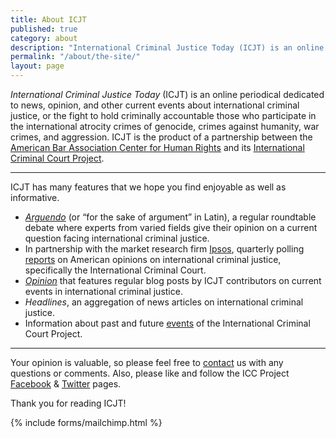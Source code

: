 ```yaml
---
title: About ICJT
published: true
category: about
description: "International Criminal Justice Today (ICJT) is an online periodical dedicated to news, opinion, and other current events about international criminal justice."
permalink: "/about/the-site/"
layout: page
---
```


*International Criminal Justice Today* (ICJT) is an online periodical dedicated to news, opinion, and other current events about international criminal justice, or the fight to hold criminally accountable those who participate in the international atrocity crimes of genocide, crimes against humanity, war crimes, and aggression. ICJT is the product of a partnership between the [American Bar Association Center for Human Rights](http://www.americanbar.org/groups/human_rights.html)&nbsp;and its&nbsp;[International Criminal Court Project](http://www.aba-icc.org).

---

ICJT has many features that we hope you find enjoyable as well as informative.

* [*Arguendo*](http://www.international-criminal-justice-today.org/arguendo/) (or “for the sake of argument” in Latin), a regular roundtable debate where experts from varied fields give their opinion on a current question facing international criminal justice.
* In partnership with the market research firm [Ipsos](http://www.ipsos-na.com/), quarterly polling [reports](http://www.international-criminal-justice-today.org/ipsos-polling-data/) on American opinions on international criminal justice, specifically the International Criminal Court.
* [*Opinion*](http://www.international-criminal-justice-today.org/opinion/) that features regular blog posts by ICJT contributors on current events in international criminal justice.
* *Headlines*, an aggregation of news articles on international criminal justice.
* Information about past and future [events](http://www.international-criminal-justice-today.org/events/) of the International Criminal Court Project.

---

Your opinion is valuable, so please feel free to [contact](http://www.aba-icc.org/the-aba-icc-project/contact/) us with any questions or comments. Also, please like and follow the ICC Project [Facebook](http://facebook.com/ABAICCProject) & [Twitter](http://twitter.com/ABAICCProject) pages.

Thank you for reading ICJT\!

{% include forms/mailchimp.html %}